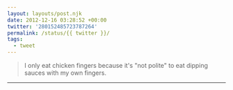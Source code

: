 ```yaml
---
layout: layouts/post.njk
date: 2012-12-16 03:28:52 +00:00
twitter: '280152485723787264'
permalink: /status/{{ twitter }}/
tags: 
  - tweet
---
```


> I only eat chicken fingers because it's "not polite" to eat dipping sauces with my own fingers.

---
